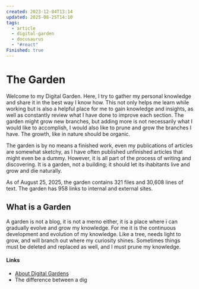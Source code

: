```yaml
---
created: 2023-12-04T13:14
updated: 2025-08-25T14:10
tags:
  - article
  - digital-garden
  - docusaurus
  - "#react"
Finished: true
---
```

# The Garden

Welcome to my Digital Garden.  Here, I try to gather my personal knowledge and share it in the best way I know how. This not only helps me learn while working but is also a helpful place for me to gain knowledge and insights, as well as constantly review what I have done to improve each section. The garden might grow new branches, but adding more is not necessarily what I would like to accomplish, I would also like to prune and grow the branches I have. The growth, like in nature should be organic. 


The garden is by no means a finished work, even my publications of articles are somewhat sketchy, as I have often published unfinished articles that might even be a dummy. However, it is all part of the process of writing and discovering. It is a garden, not a building; it should let its ihabitants live and grow and die naturally. 

As of August 25, 2025, the garden contains 321 files and 30,608 lines of text. The garden has 958 links to internal and external sites.
## What is a Garden
A garden is not a blog, it is not a memo either, it is a place where i can gradually evolve and grow my knowledge. For me it is the continuous development and evolution of my knowledge. Like a tree, needs light to grow, and will branch out where my curiosity shines. Sometimes things must be deleted and replaced as well, and I must prune my knowledge. 


#### Links
- [About Digital Gardens](https://tomcritchlow.com/2019/02/17/building-digital-garden/)
- The difference between a dig